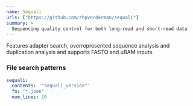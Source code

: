 ```yaml
---
name: Sequali
urls: ["https://github.com/rhpvorderman/sequali"]
summary: >
  Sequencing quality control for both long-read and short-read data
---
```


<!--
~~~~~ DO NOT EDIT ~~~~~
This file is autogenerated from the MultiQC module python docstring.
Do not edit the markdown, it will be overwritten.

File path for the source of this content: multiqc/modules/sequali/sequali.py
~~~~~~~~~~~~~~~~~~~~~~~
-->

Features adapter search, overrepresented sequence analysis and duplication analysis and supports
FASTQ and uBAM inputs.

### File search patterns

```yaml
sequali:
  contents: '"sequali_version"'
  fn: "*.json"
  num_lines: 10
```
